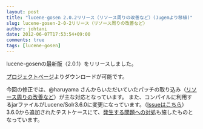 ```yaml
---
layout: post
title: "lucene-gosen 2.0.2リリース（リソース周りの改善など）(Jugemより移植)"
slug: lucene-gosen-2-0-2リリース（リソース周りの改善など）
author: johtani
date: 2012-06-07T17:53:54+09:00
comments: true
tags: [lucene-gosen]
---
```

lucene-gosenの最新版（2.0.1）をリリースしました。

[プロジェクトページ](http://code.google.com/p/lucene-gosen/)よりダウンロードが可能です。

今回の修正では、@haruyama さんからいただいていたパッチの取り込み（[リソース周りの改善など](http://code.google.com/p/lucene-gosen/issues/detail?id=29)）が主な対応となっています。
また、コンパイルに利用するjarファイルがLucene/Solr3.6.0に変更になっています。（[Issueはこちら](http://code.google.com/p/lucene-gosen/issues/detail?id=31)）
3.6.0から追加されたテストケースにて、[発生する問題への対処](http://johtani.jugem.jp/?eid=88)も施したものとなっています。

